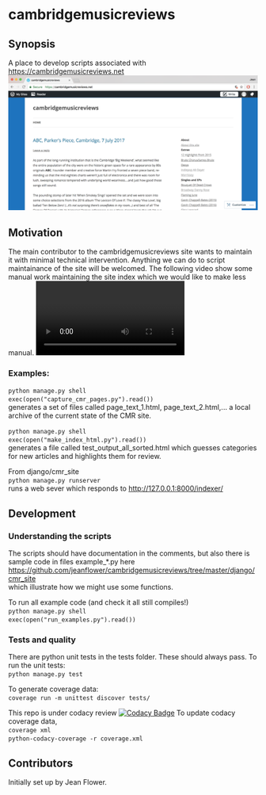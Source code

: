 # cambridgemusicreviews

## Synopsis
A place to develop scripts associated with https://cambridgemusicreviews.net
![web_page_screengrab](docs/cmr_web_page_image.png)

## Motivation
The main contributor to the cambridgemusicreviews site wants to maintain it with minimal technical intervention.  Anything we can do to script maintainance of the site will be welcomed. The following video show some manual work maintaining the site index which we would like to make less manual.
![manual index maintenance](docs/editing_cmr_site_index.mp4)

### Examples:
```python manage.py shell```  
```exec(open("capture_cmr_pages.py").read())```  
generates a set of files called page_text_1.html, page_text_2.html,... a local archive of the current state of the CMR site.

```python manage.py shell```  
```exec(open("make_index_html.py").read())```  
generates a file called test_output_all_sorted.html which guesses categories for new articles and highlights them for review.

From django/cmr_site  
```python manage.py runserver```  
runs a web sever which responds to http://127.0.0.1:8000/indexer/

## Development

### Understanding the scripts
The scripts should have documentation in the comments, but also there is sample code in files example_*.py here
https://github.com/jeanflower/cambridgemusicreviews/tree/master/django/cmr_site  
which illustrate how we might use some functions. 

To run all example code (and check it all still compiles!)  
```python manage.py shell```  
```exec(open("run_examples.py").read())```

### Tests and quality
There are python unit tests in the tests folder.  These should always pass.
To run the unit tests:  
```python manage.py test```

To generate coverage data:  
```coverage run -m unittest discover tests/```  

This repo is under codacy review
[![Codacy Badge](https://api.codacy.com/project/badge/Grade/a59e0815f2a74514bcd1e1273f525705)](https://www.codacy.com/app/jeanflower/cambridgemusicreviews?utm_source=github.com&amp;utm_medium=referral&amp;utm_content=jeanflower/cambridgemusicreviews&amp;utm_campaign=Badge_Grade)
To update codacy coverage data,  
```coverage xml```  
```python-codacy-coverage -r coverage.xml```

## Contributors
Initially set up by Jean Flower.
